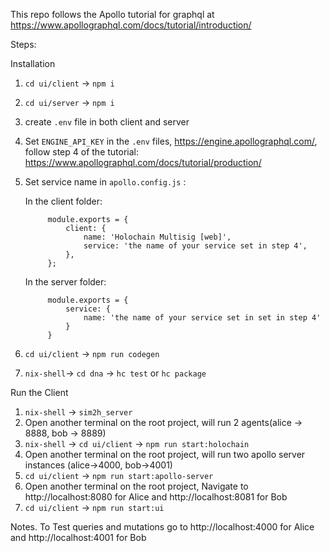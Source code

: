 This repo follows the Apollo tutorial for graphql at https://www.apollographql.com/docs/tutorial/introduction/

Steps:

Installation
1. `cd ui/client` -> `npm i`
2. `cd ui/server` -> `npm i`
3. create `.env` file in both client and server
4. Set `ENGINE_API_KEY` in the `.env` files, https://engine.apollographql.com/, follow step 4 of the tutorial: https://www.apollographql.com/docs/tutorial/production/
5. Set service name in `apollo.config.js` :
    
    In the client folder:

            module.exports = {
                client: {
                    name: 'Holochain Multisig [web]',
                    service: 'the name of your service set in step 4',
                },
            };
    
    In the server folder:

            module.exports = {
                service: {
                    name: 'the name of your service set in set in step 4'
                }
            } 


6. `cd ui/client` -> `npm run codegen`
7. `nix-shell`-> `cd dna` -> `hc test` or `hc package`


Run the Client
1. `nix-shell` -> `sim2h_server`
2. Open another terminal on the root project, will run 2 agents(alice -> 8888, bob -> 8889)
3. `nix-shell` -> `cd ui/client` -> `npm run start:holochain`
4. Open another terminal on the root project, will run two apollo server instances (alice->4000, bob->4001)
5. `cd ui/client` -> `npm run start:apollo-server`
6.  Open another terminal on the root project, Navigate to http://localhost:8080 for Alice and http://localhost:8081 for Bob
7. `cd ui/client` -> `npm run start:ui`

Notes. To Test queries and mutations go to http://localhost:4000 for Alice and http://localhost:4001 for Bob